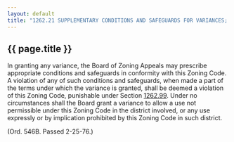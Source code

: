 ---
layout: default 
title: "1262.21 SUPPLEMENTARY CONDITIONS AND SAFEGUARDS FOR VARIANCES; PROHIBITED USES."---

{{ page.title }}
----------------

In granting any variance, the Board of Zoning Appeals may prescribe
appropriate conditions and safeguards in conformity with this Zoning
Code. A violation of any of such conditions and safeguards, when made a
part of the terms under which the variance is granted, shall be deemed a
violation of this Zoning Code, punishable under Section
[1262.99](4da6057d.html). Under no circumstances shall the Board grant a
variance to allow a use not permissible under this Zoning Code in the
district involved, or any use expressly or by implication prohibited by
this Zoning Code in such district.

(Ord. 546B. Passed 2-25-76.)
